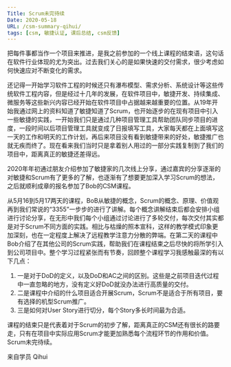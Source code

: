 ```yaml
---
Title: Scrum未完待续
Date: 2020-05-18
URL: /csm-summary-qihui/
tags: [csm, 敏捷认证, 课后总结, csm反馈]
---
```


把每件事都当作一个项目来推进，是我之前参加的一个线上课程的结束语，这句话在软件行业体现的尤为突出。过去我们关心的是如果快速的交付需求，很少考虑如何快速应对不断变化的需求。
	
还记得一开始学习软件工程的时候还只有瀑布模型、需求分析、系统设计等这些传统软件工程内容，但是经过十几年的发展，在软件项目中，敏捷开发、持续集成、微服务等这些新兴内容已经开始在软件项目中占据越来越重要的位置。从19年开始我通过网上的资料知道了敏捷知道了Scrum，也开始逐步的在现有项目中引入一些敏捷的实践，一开始我们只是通过几种项目管理工具帮助团队同步项目的进度，一段时间以后项目管理工具就变成了日报填写工具，大家每天都在上面填写这一天的工作和明天的工作计划，再后来项目没有看到敏捷带来的好处，敏捷推广也就无疾而终了。现在看来我们当时只是拿着别人用过的一部分实践复制到了我们的项目中，距离真正的敏捷还差得远。

2020年年初通过朋友介绍参加了敏捷家的几次线上分享，通过嘉宾的分享逐渐的对敏捷和Scrum有了更多的了解，也逐渐有了想要更加深入学习Scrum的想法，之后就顺利成章的报名参加了Bob的CSM课程。

从5月16到5月17两天的课程，BoB从敏捷的概念，Scrum的概念、原理、价值观再到我们常说的“3355”一步步的进行了讲解。每个概念讲解结束后都会安排小组进行讨论分享，在无形中我们每个小组通过讨论进行了多轮交付，每次交付其实都是对于Scrum不同方面的实践。相比与枯燥的照本宣科，这样的教学模式印象更加深刻，也在一定程度上解决了远程教学注意力分散的弊端。在第二天的课程中Bob介绍了在其他公司的Scrum实践，帮助我们在课程结束之后尽快的将所学引入到公司项目中。整个学习过程紧张而有节奏，回顾整个课程学习我感触最深的有以下几点：

1. 一是对于DoD的定义，以及DoD和AC之间的区别。这些是之前项目迭代过程中一直忽略的地方，没有定义好DoD就没办法进行高质量的交付。
2. 二是课程中介绍的什么项目适合开展Scrum，Scrum不是适合于所有项目，要有选择的机型Scrum推广。
3. 三是如何对User Story进行切分，每个Story多长时间最为合适。

课程的结束只是代表着对于Scrum的初步了解，距离真正的CSM还有很长的路要走，只有在项目中实际应用Scrum才能更加熟悉每个流程环节的作用和价值。Scrum未完待续。

来自学员 Qihui
